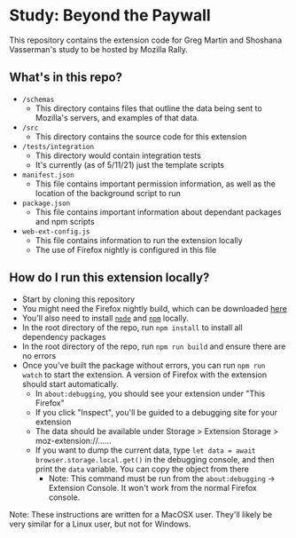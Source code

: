 # Study: Beyond the Paywall
This repository contains the extension code for Greg Martin and Shoshana Vasserman's study to be hosted by Mozilla Rally.

## What's in this repo?

* `/schemas`
    * This directory contains files that outline the data being sent to Mozilla's servers, and examples of that data.
* `/src`
    * This directory contains the source code for this extension
* `/tests/integration`
    * This directory would contain integration tests
    * It's currently (as of 5/11/21) just the template scripts
* `manifest.json`
    * This file contains important permission information, as well as the location of the background script to run
* `package.json`
    * This file contains important information about dependant packages and npm scripts
* `web-ext-config.js`  
    * This file contains information to run the extension locally
    * The use of Firefox nightly is configured in this file

## How do I run this extension locally?

* Start by cloning this repository
* You might need the Firefox nightly build, which can be downloaded [here](http://nightly.mozilla.org)
* You'll also need to install [`node`](https://nodejs.org/en/download/) and [`npm`](https://www.npmjs.com/get-npm) locally.  
* In the root directory of the repo, run `npm install` to install all dependency packages
* In the root directory of the repo, run `npm run build` and ensure there are no errors
* Once you've built the package without errors, you can run `npm run watch` to start the extension.  A version of Firefox with the extension should start automatically.
    * In `about:debugging`, you should see your extension under "This Firefox"
    * If you click "Inspect", you'll be guided to a debugging site for your extension
    * The data should be available under Storage >  Extension Storage > moz-extension://......
    * If you want to dump the current data, type `let data = await browser.storage.local.get()` in the debugging console, and then print the `data` variable. You can copy the object from there
        * Note: This command must be run from the `about:debugging` -> Extension Console.  It won't work from the normal Firefox console.

Note: These instructions are written for a MacOSX user. They'll likely be very similar for a Linux user, but not for Windows.
